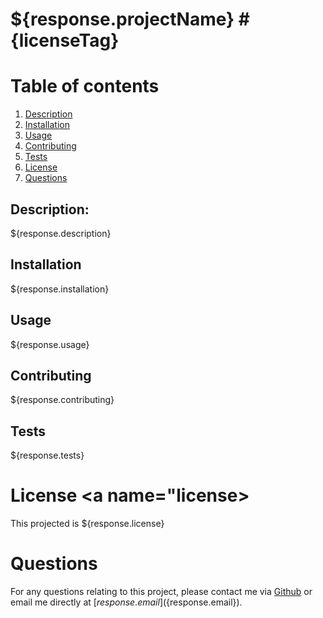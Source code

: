 # ${response.projectName} #{licenseTag}

# Table of contents
1. [Description](#description)
2. [Installation](#installation)
3. [Usage](#usage)
4. [Contributing](#contributing)
5. [Tests](#tests)
6. [License](#license)
7. [Questions](#questions)

## Description: <a name="description"></a>
${response.description}

## Installation <a name="installation"></a>
${response.installation}

## Usage <a name="usage"></a>
${response.usage}

## Contributing <a name="contributing"></a>
${response.contributing}

## Tests <a name="tests"></a>
${response.tests}

# License <a name="license></a>
This projected is ${response.license}

# Questions <a name="questions">
For any questions relating to this project, please contact me via [Github](http://github.com/${response.username}) or email me directly at [${response.email}](${response.email}).
